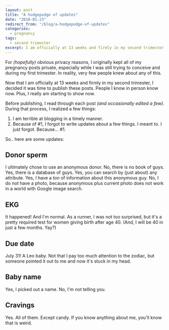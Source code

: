 ```yaml
---
layout: post
title: "A hodgepodge of updates"
date: "2018-01-23"
redirect_from: "/blog/a-hodgepodge-of-updates"
categories:
  - pregnancy
tags:
  - second trimester
excerpt: I am officially at 13 weeks and firmly in my second trimester.
---
```


For _(hopefully)_ obvious privacy reasons, I originally kept all of my pregnancy posts private, especially while I was still trying to conceive and during my first trimester. In reality, very few people knew about any of this.

Now that I am officially at 13 weeks and firmly in my second trimester, I decided it was time to publish these posts. People I know in person know now. Plus, I really am starting to show now.

Before publishing, I read through each post _(and occasionally edited a few)_. During that process, I realized a few things:

1. I am terrible at blogging in a timely manner.
1. Because of #1, I forgot to write updates about a few things. I meant to. I just forgot. Because... #1.

So.. here are some updates:

## Donor sperm

I ultimately chose to use an anonymous donor. No, there is no book of guys. Yes, there is a database of guys. Yes, you can search by (just about) any attribute. Yes, I have a _ton_ of information about this anonymous guy. No, I do not have a photo, because anonymous plus current photo does not work in a world with Google image search.

## EKG

It happened! And I'm normal. As a runner, I was not too surprised, but it's a pretty required test for women giving birth after age 40. (And, I will be 40 in just a few months. Yay?)

## Due date

July 31! A Leo baby. Not that I pay too much attention to the zodiac, but someone pointed it out to me and now it's stuck in my head.

## Baby name

Yes, I picked out a name. No, I'm not telling you.

## Cravings

Yes. All of them. Except candy. If you know anything about me, you'll know that is weird.
